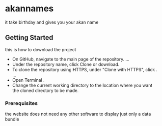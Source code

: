 # akannames
it take birthday and gives you your akan name


## Getting Started

this is how to download the project
* On GitHub, navigate to the main page of the repository. ...
* Under the repository name, click Clone or download.
* To clone the repository using HTTPS, under "Clone with HTTPS", click . ...
* Open Terminal .
* Change the current working directory to the location where you want the cloned directory to be made.


### Prerequisites

the website does not need any other software to display 
just only a data bundle




